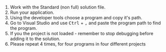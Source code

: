 ﻿1. Work with the Standard (non full) solution file.
1. Run your application.  
2. Using the developer tools choose a program and copy it's path.
2. Go to Visual Studio and use <kbd>Ctrl</kbd> + <kbd>,</kbd> and paste the program path to find the program.
3. If you the project is not loaded - remember to stop debugging before adding it to the solution.
6. Please repeat 4 times, for four programs in four different projects